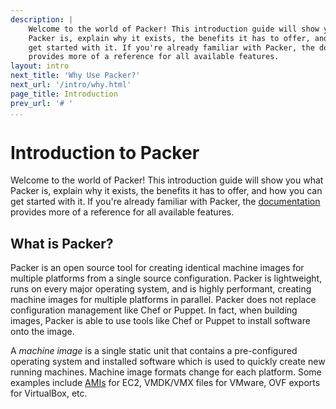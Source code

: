```yaml
---
description: |
    Welcome to the world of Packer! This introduction guide will show you what
    Packer is, explain why it exists, the benefits it has to offer, and how you can
    get started with it. If you're already familiar with Packer, the documentation
    provides more of a reference for all available features.
layout: intro
next_title: 'Why Use Packer?'
next_url: '/intro/why.html'
page_title: Introduction
prev_url: '# '
...
```


# Introduction to Packer

Welcome to the world of Packer! This introduction guide will show you what
Packer is, explain why it exists, the benefits it has to offer, and how you can
get started with it. If you're already familiar with Packer, the
[documentation](/docs) provides more of a reference for all available features.

## What is Packer?

Packer is an open source tool for creating identical machine images for multiple
platforms from a single source configuration. Packer is lightweight, runs on
every major operating system, and is highly performant, creating machine images
for multiple platforms in parallel. Packer does not replace configuration
management like Chef or Puppet. In fact, when building images, Packer is able to
use tools like Chef or Puppet to install software onto the image.

A *machine image* is a single static unit that contains a pre-configured
operating system and installed software which is used to quickly create new
running machines. Machine image formats change for each platform. Some examples
include [AMIs](https://en.wikipedia.org/wiki/Amazon_Machine_Image) for EC2,
VMDK/VMX files for VMware, OVF exports for VirtualBox, etc.
